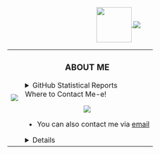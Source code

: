 <p align="center">

<a href="https://namemc.com/Auuki.2">
<img align="center" src="https://cravatar.eu/helmhead/auuki/190.png", width="80"/>
</a><a href="https://ko-fi.com/auuki">
<img align="center" src="https://bit.ly/3c9otOD"/>
</a>
<table>
<td><a href="https://open.spotify.com/user/0zveql3ijdtupwyyxl3awwufk">
<img src="https://novatorem-three-sooty.vercel.app/api/spotify"/>
</a></td>
<td><h3 align="center">ABOUT ME</h3>
<details><summary>GitHub Statistical Reports</summary>
<p align="center">
<img align="center" src="https://github-readme-stats.vercel.app/api/top-langs/?username=AwesomeAuuki&hide_langs_below=1&theme=default&line_height=27&layout=compact">
<img align="center" src="https://github-readme-stats.vercel.app/api?username=AwesomeAuuki&show_icons=true&count_private=true&include_all_commits=true&line_height=21" alt="Auuki's Github Stats">
<img align="center" src="https://github-profile-trophy.vercel.app/?username=AwesomeAuuki&column=7" alt="Auuki's Github Trophy">
</p>
</details><summary>Where to Contact Me-e!</summary>
<p align="center"><a href="https://discord.gg/ePmNxnQ">
<img align="center" src="https://img.shields.io/discord/749174105151897610?label=Discord"/>
</a>

* You can also contact me via [email](mailto:snowgangers@gmail.com)  
</p>
<details>
</td> 
</table>
</p>
